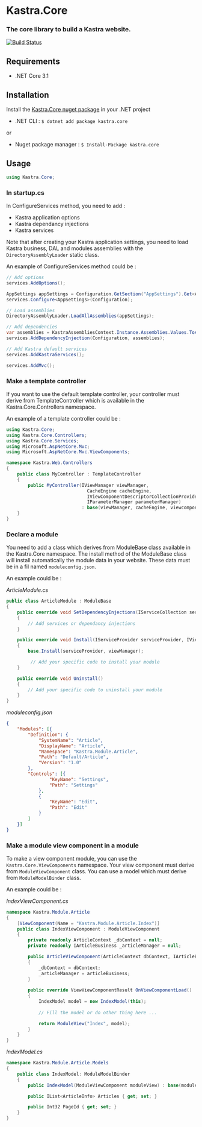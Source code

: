 # Kastra.Core

### The core library to build a Kastra website.

[![Build Status](https://kastra.visualstudio.com/Kastra.Core/_apis/build/status/KastraCMS.kastra-core?branchName=master)](https://kastra.visualstudio.com/Kastra.Core/_build/latest?definitionId=4&branchName=master)

## Requirements

* .NET Core 3.1

## Installation

Install the [Kastra.Core nuget package](https://www.nuget.org/packages/Kastra.Core/) in your .NET project

* .NET CLI : `$ dotnet add package kastra.core`

or

* Nuget package manager : `$ Install-Package kastra.core`

## Usage

```C#
using Kastra.Core;
```

### In startup.cs

In ConfigureServices method, you need to add :
* Kastra application options
* Kastra dependancy injections
* Kastra services

Note that after creating your Kastra application settings, you need to load Kastra business, DAL and modules assemblies with the `DirectoryAssemblyLoader` static class.

An example of ConfigureServices method could be :

```C#
// Add options
services.AddOptions();

AppSettings appSettings = Configuration.GetSection("AppSettings").Get<AppSettings>();
services.Configure<AppSettings>(Configuration);

// Load assemblies
DirectoryAssemblyLoader.LoadAllAssemblies(appSettings);

// Add dependencies
var assemblies = KastraAssembliesContext.Instance.Assemblies.Values.ToArray();
services.AddDependencyInjection(Configuration, assemblies);

// Add Kastra default services
services.AddKastraServices();

services.AddMvc();
```
### Make a template controller

If you want to use the default template controller, your controller must derive from TemplateController which is available in the Kastra.Core.Controllers namespace.

An example of a template controller could be :

```C#
using Kastra.Core;
using Kastra.Core.Controllers;
using Kastra.Core.Services;
using Microsoft.AspNetCore.Mvc;
using Microsoft.AspNetCore.Mvc.ViewComponents;

namespace Kastra.Web.Controllers
{
    public class MyController : TemplateController
    {
        public MyController(IViewManager viewManager,
                              CacheEngine cacheEngine, 
                              IViewComponentDescriptorCollectionProvider viewcomponents, 
                              IParameterManager parameterManager) 
                            : base(viewManager, cacheEngine, viewcomponents, parameterManager){}
    }
}
```

### Declare a module

You need to add a class which derives from ModuleBase class available in the Kastra.Core namespace.
The install method of the ModuleBase class will install automatically the module data in your website. These data must be in a fil named `moduleconfig.json`.

An example could be :

*ArticleModule.cs*
```C#
public class ArticleModule : ModuleBase
{
    public override void SetDependencyInjections(IServiceCollection services, IConfiguration configuration)
    {
        // Add services or dependancy injections
    }

    public override void Install(IServiceProvider serviceProvider, IViewManager viewManager)
    {
        base.Install(serviceProvider, viewManager);

         // Add your specific code to install your module
    }

    public override void Uninstall()
    {
        // Add your specific code to uninstall your module
    }
}
```

*moduleconfig.json*
```Json
{
	"Modules": [{
		"Definition": {
			"SystemName": "Article",
			"DisplayName": "Article",
			"Namespace": "Kastra.Module.Article",
			"Path": "Default/Article",
			"Version": "1.0"
		},
		"Controls": [{
				"KeyName": "Settings",
				"Path": "Settings"
			},
			{
				"KeyName": "Edit",
				"Path": "Edit"
			}
		]
	}]
}
```

### Make a module view component in a module

To make a view component module, you can use the `Kastra.Core.ViewComponents` namespace. Your view component must derive from `ModuleViewComponent` class. You can use a model which must derive from `ModuleModelBinder` class.

An example could be :

*IndexViewComponent.cs*

```C#
namespace Kastra.Module.Article
{
    [ViewComponent(Name = "Kastra.Module.Article.Index")]
    public class IndexViewComponent : ModuleViewComponent
    {
        private readonly ArticleContext _dbContext = null;
        private readonly IArticleBusiness _articleManager = null;

        public ArticleViewComponent(ArticleContext dbContext, IArticleBusiness articleBusiness)
        {
            _dbContext = dbContext;
            _articleManager = articleBusiness;
        }
        
        public override ViewViewComponentResult OnViewComponentLoad()
        {
            IndexModel model = new IndexModel(this);
            
            // Fill the model or do other thing here ...

            return ModuleView("Index", model);
        }
    }
}
```

*IndexModel.cs*

```C#
namespace Kastra.Module.Article.Models
{
    public class IndexModel: ModuleModelBinder
    {
        public IndexModel(ModuleViewComponent moduleView) : base(moduleView) { }

        public IList<ArticleInfo> Articles { get; set; }

        public Int32 PageId { get; set; }
    }
}
```
